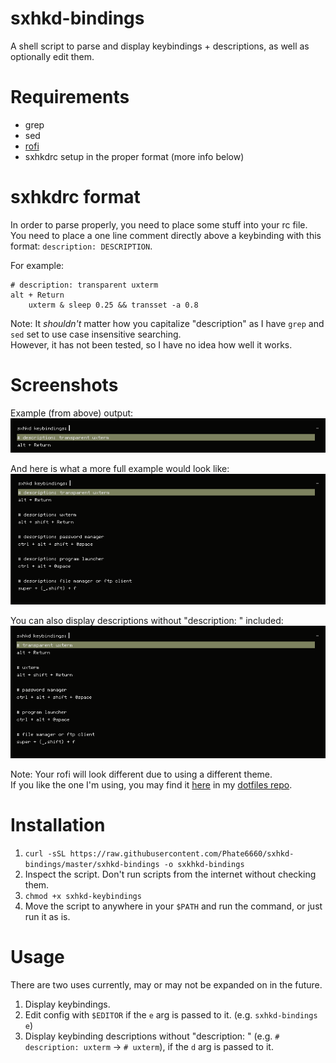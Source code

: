 # sxhkd-bindings
A shell script to parse and display keybindings + descriptions, as well as optionally edit them.

# Requirements
- grep
- sed
- [rofi](https://github.com/davatorium/rofi)
- sxhkdrc setup in the proper format (more info below)

# sxhkdrc format
In order to parse properly, you need to place some stuff into your rc file.<br>
You need to place a one line comment directly above a keybinding with this format: `description: DESCRIPTION`.

For example:
```
# description: transparent uxterm
alt + Return
    uxterm & sleep 0.25 && transset -a 0.8
```

Note: It *shouldn't* matter how you capitalize "description" as I have `grep` and `sed` set to use case insensitive searching.<br>
However, it has not been tested, so I have no idea how well it works.

# Screenshots
Example (from above) output:<br>
![example](screenshots/example.png)

And here is what a more full example would look like:<br>
![full example](screenshots/full_example.png)

You can also display descriptions without "description: " included:<br>
![full alternate example](screenshots/full_alternate.png)

Note: Your rofi will look different due to using a different theme.<br>
If you like the one I'm using, you may find it [here](https://github.com/Phate6660/dotfiles/blob/master/.cache/wal/colors-rofi-dark.rasi) in my [dotfiles repo](https://github.com/Phate6660/dotfiles).

# Installation
1. `curl -sSL https://raw.githubusercontent.com/Phate6660/sxhkd-bindings/master/sxhkd-bindings -o sxkhkd-bindings`
2. Inspect the script. Don't run scripts from the internet without checking them.
3. `chmod +x sxhkd-keybindings`
4. Move the script to anywhere in your `$PATH` and run the command, or just run it as is.

# Usage
There are two uses currently, may or may not be expanded on in the future.

1. Display keybindings.
2. Edit config with `$EDITOR` if the `e` arg is passed to it. (e.g. `sxhkd-bindings e`)
3. Display keybinding descriptions without "description: " (e.g. `# description: uxterm` -> `# uxterm`), if the `d` arg is passed to it.
